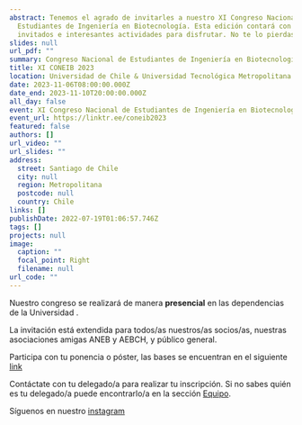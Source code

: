 ```yaml
---
abstract: Tenemos el agrado de invitarles a nuestro XI Congreso Nacional de
  Estudiantes de Ingeniería en Biotecnología. Esta edición contará con grandes
  invitados e interesantes actividades para disfrutar. No te lo pierdas!
slides: null
url_pdf: ""
summary: Congreso Nacional de Estudiantes de Ingeniería en Biotecnología.
title: XI CONEIB 2023
location: Universidad de Chile & Universidad Tecnológica Metropolitana
date: 2023-11-06T08:00:00.000Z
date_end: 2023-11-10T20:00:00.000Z
all_day: false
event: XI Congreso Nacional de Estudiantes de Ingeniería en Biotecnología Molecular
event_url: https://linktr.ee/coneib2023
featured: false
authors: []
url_video: ""
url_slides: ""
address:
  street: Santiago de Chile
  city: null
  region: Metropolitana
  postcode: null
  country: Chile
links: []
publishDate: 2022-07-19T01:06:57.746Z
tags: []
projects: null
image:
  caption: ""
  focal_point: Right
  filename: null
url_code: ""
---
```

Nuestro congreso se realizará de manera **presencial** en las dependencias de la Universidad .

La invitación está extendida para todos/as nuestros/as socios/as, nuestras asociaciones amigas ANEB y AEBCH, y público general.

Participa con tu ponencia o póster, las bases se encuentran en el siguiente [link](https://linktr.ee/coneib2023)

Contáctate con tu delegado/a para realizar tu inscripción. Si no sabes quién es tu delegado/a puede encontrarlo/a en la sección [Equipo](https://aneib.cl/people).

Síguenos en nuestro [instagram](https://www.instagram.com/coneib_2023/)
